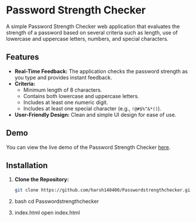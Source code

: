 # Password Strength Checker

A simple Password Strength Checker web application that evaluates the strength of a password based on several criteria such as length, use of lowercase and uppercase letters, numbers, and special characters.

## Features

- **Real-Time Feedback:** The application checks the password strength as you type and provides instant feedback.
- **Criteria:** 
  - Minimum length of 8 characters.
  - Contains both lowercase and uppercase letters.
  - Includes at least one numeric digit.
  - Includes at least one special character (e.g., `!@#$%^&*()`).
- **User-Friendly Design:** Clean and simple UI design for ease of use.

## Demo

You can view the live demo of the Password Strength Checker [here](#).

## Installation

1. **Clone the Repository:**

   ```bash
   git clone https://github.com/harsh140400/Passwordstrengthchecker.git

2. bash
   cd Passwordstrengthchecker
3. index.html
   open index.html

